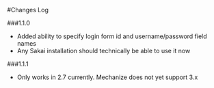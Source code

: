 #Changes Log

###1.1.0
 * Added ability to specify login form id and username/password field names
 * Any Sakai installation should technically be able to use it now
 
###1.1.1
 * Only works in 2.7 currently. Mechanize does not yet support 3.x
